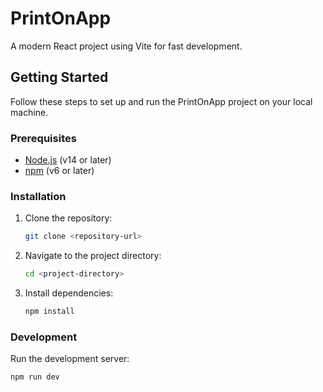 # PrintOnApp

A modern React project using Vite for fast development.

## Getting Started

Follow these steps to set up and run the PrintOnApp project on your local machine.

### Prerequisites

- [Node.js](https://nodejs.org/) (v14 or later)
- [npm](https://www.npmjs.com/) (v6 or later)

### Installation

1. Clone the repository:

    ```bash
    git clone <repository-url>
    ```

2. Navigate to the project directory:

    ```bash
    cd <project-directory>
    ```

3. Install dependencies:

    ```bash
    npm install
    ```

### Development

Run the development server:

```bash
npm run dev
